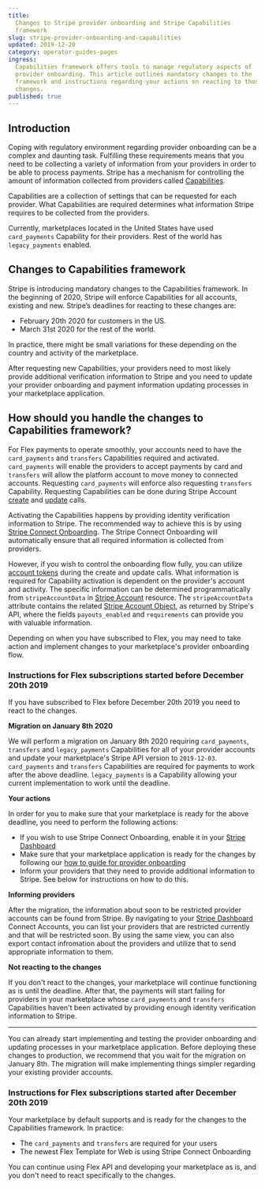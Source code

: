 ```yaml
---
title:
  Changes to Stripe provider onboarding and Stripe Capabilities
  framework
slug: stripe-provider-onboarding-and-capabilities
updated: 2019-12-20
category: operator-guides-pages
ingress:
  Capabilities framework offers tools to manage regulatory aspects of
  provider onboarding. This article outlines mandatory changes to the
  framework and instructions regarding your actions on reacting to those
  changes.
published: true
---
```


## Introduction

Coping with regulatory environment regarding provider onboarding can be
a complex and daunting task. Fulfilling these requirements means that
you need to be collecting a variety of information from your providers
in order to be able to process payments. Stripe has a mechanism for
controlling the amount of information collected from providers called
[Capabilities](https://stripe.com/docs/connect/capabilities-overview).

Capabilities are a collection of settings that can be requested for each
provider. What Capabilities are required determines what information
Stripe requires to be collected from the providers.

Currently, marketplaces located in the United States have used
`card_payments` Capability for their providers. Rest of the world has
`legacy_payments` enabled.

## Changes to Capabilities framework

Stripe is introducing mandatory changes to the Capabilities framework.
In the beginning of 2020, Stripe will enforce Capabilities for all
accounts, existing and new. Stripe’s deadlines for reacting to these
changes are:

- February 20th 2020 for customers in the US.
- March 31st 2020 for the rest of the world.

In practice, there might be small variations for these depending on the
country and activity of the marketplace.

After requesting new Capabilities, your providers need to most likely
provide additional verification information to Stripe and you need to
update your provider onboarding and payment information updating
processes in your marketplace application.

## How should you handle the changes to Capabilities framework?

For Flex payments to operate smoothly, your accounts need to have the
`card_payments` and `transfers` Capabilities required and activated.
`card_payments` will enable the providers to accept payments by card and
`transfers` will allow the platform account to move money to connected
accounts. Requesting `card_payments` will enforce also requesting
`transfers` Capability. Requesting Capabilities can be done during
Stripe Account
[create](https://www.sharetribe.com/api-reference/marketplace.html#create-stripe-account)
and
[update](https://www.sharetribe.com/api-reference/marketplace.html#update-stripe-account)
calls.

Activating the Capabilities happens by providing identity verification
information to Stripe. The recommended way to achieve this is by using
[Stripe Connect Onboarding](https://stripe.com/en-fi/connect/onboarding).
The Stripe Connect Onboarding will automatically ensure that all
required information is collected from providers.

However, if you wish to control the onboarding flow fully, you can
utilize [account tokens](https://stripe.com/docs/connect/account-tokens)
during the create and update calls. What information is required for
Capability activation is dependent on the provider's account and
activity. The specific information can be determined programmatically
from `stripeAccountData` in
[Stripe Account](https://www.sharetribe.com/api-reference/marketplace.html#stripe-account)
resource. The `stripeAccountData` attribute contains the related
[Stripe Account Object](https://stripe.com/docs/api/accounts/object), as
returned by Stripe's API, where the fields `payouts_enabled` and
`requirements` can provide you with valuable information.

Depending on when you have subscribed to Flex, you may need to take
action and implement changes to your marketplace's provider onboarding
flow.

### Instructions for Flex subscriptions started before December 20th 2019

If you have subscribed to Flex before December 20th 2019 you need to
react to the changes.

**Migration on January 8th 2020**

We will perform a migration on January 8th 2020 requiring
`card_payments`, `transfers` and `legacy_payments` Capabilities for all
of your provider accounts and update your marketplace's Stripe API
version to `2019-12-03`. `card_payments` and `transfers` Capabilities
are required for payments to work after the above deadline.
`legacy_payments` is a Capability allowing your current implementation
to work until the deadline.

**Your actions**

In order for you to make sure that your marketplace is ready for the
above deadline, you need to perform the following actions:

- If you wish to use Stripe Connect Onboarding, enable it in your
  [Stripe Dashboard](https://dashboard.stripe.com/account/applications/settings)
- Make sure that your marketplace application is ready for the changes
  by following our
  [how to guide for provider onboarding](/how-to/provider-onboarding-and-identity-verification/)
- Inform your providers that they need to provide additional information
  to Stripe. See below for instructions on how to do this.

**Informing providers**

After the migration, the information about soon to be restricted
provider accounts can be found from Stripe. By navigating to your
[Stripe Dashboard](https://dashboard.stripe.com/connect/accounts/overview)
Connect Accounts, you can list your providers that are restricted
currently and that will be restricted soon. By using the same view, you
can also export contact infromation about the providers and utilize that
to send appropriate information to them.

**Not reacting to the changes**

If you don't react to the changes, your marketplace will continue
functioning as is until the deadline. After that, the payments will
start failing for providers in your marketplace whose `card_payments`
and `transfers` Capabilities haven't been activated by providing enough
identity verification information to Stripe.

---

You can already start implementing and testing the provider onboarding
and updating processes in your marketplace application. Before deploying
these changes to production, we recommend that you wait for the
migration on January 8th. The migration will make implementing things
simpler regarding your existing provider accounts.

### Instructions for Flex subscriptions started after December 20th 2019

Your marketplace by default supports and is ready for the changes to the
Capabilities framework. In practice:

- The `card_payments` and `transfers` are required for your users
- The newest Flex Template for Web is using Stripe Connect Onboarding

You can continue using Flex API and developing your marketplace as is,
and you don't need to react specifically to the changes.
